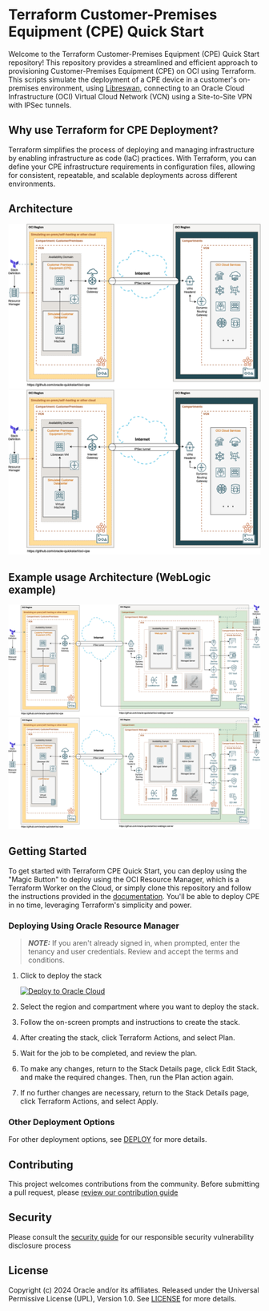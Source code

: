 # Terraform Customer-Premises Equipment (CPE) Quick Start

Welcome to the Terraform Customer-Premises Equipment (CPE) Quick Start repository! This repository provides a streamlined and efficient approach to provisioning Customer-Premises Equipment (CPE) on OCI using Terraform. This scripts simulate the deployment of a CPE device in a customer's on-premises environment, using [Libreswan](https://libreswan.org/), connecting to an Oracle Cloud Infrastructure (OCI) Virtual Cloud Network (VCN) using a Site-to-Site VPN with IPSec tunnels.

## Why use Terraform for CPE Deployment?

Terraform simplifies the process of deploying and managing infrastructure by enabling infrastructure as code (IaC) practices. With Terraform, you can define your CPE infrastructure requirements in configuration files, allowing for consistent, repeatable, and scalable deployments across different environments.

## Architecture

![OCI CPE Architecture](./images/oci_cpe_generic_architecture.png#gh-light-mode-only)![OCI CPE Architecture - Dark Mode](./images/oci_cpe_generic_architecture_dark.png#gh-dark-mode-only)

## Example usage Architecture (WebLogic example)

![OCI CPE Tutorial Architecture](./images/oci_cpe_wls_tutorial_architecture.png#gh-light-mode-only)![OCI CPE Architecture - Dark Mode](./images/oci_cpe_wls_tutorial_architecture_dark.png#gh-dark-mode-only)

## Getting Started

To get started with Terraform CPE Quick Start, you can deploy using the "Magic Button" to deploy using the OCI Resource Manager, which is a Terraform Worker on the Cloud, or simply clone this repository and follow the instructions provided in the [documentation](./DEPLOY.md). You'll be able to deploy CPE in no time, leveraging Terraform's simplicity and power.

### Deploying Using Oracle Resource Manager

> ___NOTE:___ If you aren't already signed in, when prompted, enter the tenancy and user credentials. Review and accept the terms and conditions.

1. Click to deploy the stack

    [![Deploy to Oracle Cloud][magic_button]][magic_cpe_stack]

1. Select the region and compartment where you want to deploy the stack.

1. Follow the on-screen prompts and instructions to create the stack.

1. After creating the stack, click Terraform Actions, and select Plan.

1. Wait for the job to be completed, and review the plan.

1. To make any changes, return to the Stack Details page, click Edit Stack, and make the required changes. Then, run the Plan action again.

1. If no further changes are necessary, return to the Stack Details page, click Terraform Actions, and select Apply.

### Other Deployment Options

For other deployment options, see [DEPLOY](./DEPLOY.md) for more details.

## Contributing

This project welcomes contributions from the community. Before submitting a pull request, please [review our contribution guide](./CONTRIBUTING.md)

## Security

Please consult the [security guide](./SECURITY.md) for our responsible security vulnerability disclosure process

## License

Copyright (c) 2024 Oracle and/or its affiliates.
Released under the Universal Permissive License (UPL), Version 1.0.
See [LICENSE](./LICENSE) for more details.

[magic_button]: https://oci-resourcemanager-plugin.plugins.oci.oraclecloud.com/latest/deploy-to-oracle-cloud.svg
[magic_cpe_stack]: https://cloud.oracle.com/resourcemanager/stacks/create?zipUrl=https://github.com/oracle-quickstart/oci-cpe/releases/latest/download/oci-cpe-stack.zip
